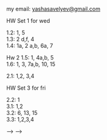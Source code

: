 my email: yashasavelyev@gmail.com

HW Set 1 for wed

1.2: 1, 5  
1.3: 2 d,f, 4  
1.4: 1a, 2 a,b, 6a, 7  

Hw 2
1.5: 1, 4a,b, 5  
1.6: 1, 3, 7a,b, 10, 15  
<!-- 1.7: 1, 6 -->
2.1: 1,2, 3,4  

<!-- 5a,b, 7, 8, 9, 13   -->
<!--  -->
HW Set 3 for fri
<!--  -->
2.2: 1  
3.1: 1,2  
3.2: 6, 13, 15  
3.3: 1,2,3,4  
<!--  -->
<!--  -->
<!-- <!-- 3.4: 10,11   --> -->
<!-- <!-- 4.1 2, 3, 4   --> -->
<!--  -->
